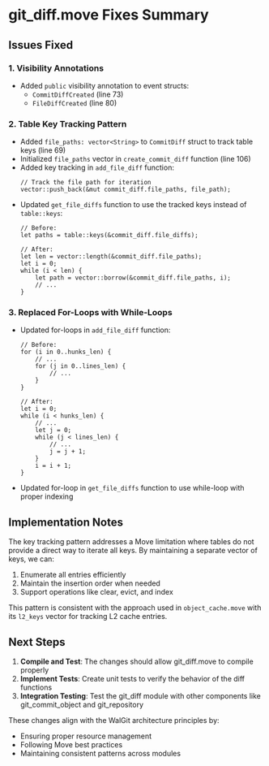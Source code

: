 # git_diff.move Fixes Summary

## Issues Fixed

### 1. Visibility Annotations
- Added `public` visibility annotation to event structs:
  - `CommitDiffCreated` (line 73)
  - `FileDiffCreated` (line 80)

### 2. Table Key Tracking Pattern
- Added `file_paths: vector<String>` to `CommitDiff` struct to track table keys (line 69)
- Initialized `file_paths` vector in `create_commit_diff` function (line 106)
- Added key tracking in `add_file_diff` function:
  ```move
  // Track the file path for iteration
  vector::push_back(&mut commit_diff.file_paths, file_path);
  ```
- Updated `get_file_diffs` function to use the tracked keys instead of `table::keys`:
  ```move
  // Before:
  let paths = table::keys(&commit_diff.file_diffs);
  
  // After:
  let len = vector::length(&commit_diff.file_paths);
  let i = 0;
  while (i < len) {
      let path = vector::borrow(&commit_diff.file_paths, i);
      // ...
  }
  ```

### 3. Replaced For-Loops with While-Loops
- Updated for-loops in `add_file_diff` function:
  ```move
  // Before:
  for (i in 0..hunks_len) {
      // ...
      for (j in 0..lines_len) {
          // ...
      }
  }
  
  // After:
  let i = 0;
  while (i < hunks_len) {
      // ...
      let j = 0;
      while (j < lines_len) {
          // ...
          j = j + 1;
      }
      i = i + 1;
  }
  ```
- Updated for-loop in `get_file_diffs` function to use while-loop with proper indexing

## Implementation Notes

The key tracking pattern addresses a Move limitation where tables do not provide a direct way to iterate all keys. 
By maintaining a separate vector of keys, we can:

1. Enumerate all entries efficiently
2. Maintain the insertion order when needed
3. Support operations like clear, evict, and index

This pattern is consistent with the approach used in `object_cache.move` with its `l2_keys` vector for tracking 
L2 cache entries.

## Next Steps

1. **Compile and Test**: The changes should allow git_diff.move to compile properly
2. **Implement Tests**: Create unit tests to verify the behavior of the diff functions
3. **Integration Testing**: Test the git_diff module with other components like git_commit_object and git_repository

These changes align with the WalGit architecture principles by:
- Ensuring proper resource management
- Following Move best practices
- Maintaining consistent patterns across modules